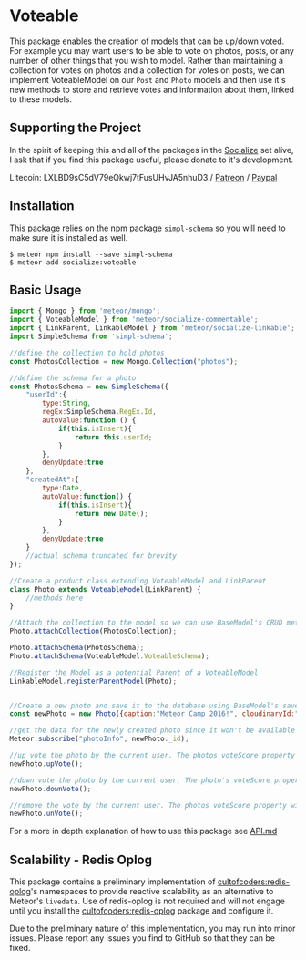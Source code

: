 # Voteable #

This package enables the creation of models that can be up/down voted. For example you may want users to be able to vote on photos, posts, or any number of other things that you wish to model. Rather than maintaining a collection for votes on photos and a collection for votes on posts, we can implement VoteableModel on our `Post` and `Photo` models and then use it's new methods to store and retrieve votes and information about them, linked to these models.

## Supporting the Project ##
In the spirit of keeping this and all of the packages in the [Socialize](https://atmospherejs.com/socialize) set alive, I ask that if you find this package useful, please donate to it's development.

Litecoin: LXLBD9sC5dV79eQkwj7tFusUHvJA5nhuD3 / [Patreon](https://www.patreon.com/user?u=4866588) / [Paypal](https://www.paypal.me/copleykj)

## Installation ##

This package relies on the npm package `simpl-schema` so you will need to make sure it is installed as well.

```shell
$ meteor npm install --save simpl-schema
$ meteor add socialize:voteable
```

## Basic Usage ##

```javascript
import { Mongo } from 'meteor/mongo';
import { VoteableModel } from 'meteor/socialize-commentable';
import { LinkParent, LinkableModel } from 'meteor/socialize-linkable';
import SimpleSchema from 'simpl-schema';

//define the collection to hold photos
const PhotosCollection = new Mongo.Collection("photos");

//define the schema for a photo
const PhotosSchema = new SimpleSchema({
    "userId":{
        type:String,
        regEx:SimpleSchema.RegEx.Id,
        autoValue:function () {
            if(this.isInsert){
                return this.userId;
            }
        },
        denyUpdate:true
    },
    "createdAt":{
        type:Date,
        autoValue:function() {
            if(this.isInsert){
                return new Date();
            }
        },
        denyUpdate:true
    }
    //actual schema truncated for brevity
});

//Create a product class extending VoteableModel and LinkParent
class Photo extends VoteableModel(LinkParent) {
    //methods here
}

//Attach the collection to the model so we can use BaseModel's CRUD methods
Photo.attachCollection(PhotosCollection);

Photo.attachSchema(PhotosSchema);
Photo.attachSchema(VoteableModel.VoteableSchema);

//Register the Model as a potential Parent of a VoteableModel
LinkableModel.registerParentModel(Photo);


//Create a new photo and save it to the database using BaseModel's save method.
const newPhoto = new Photo({caption:"Meteor Camp 2016!", cloudinaryId:"sL0Jbf3gBaoeubs3G822WQqwp"}).save();

//get the data for the newly created photo since it won't be available on the client other wise
Meteor.subscribe("photoInfo", newPhoto._id);

//up vote the photo by the current user. The photos voteScore property will be incremented to reflect this.
newPhoto.upVote();

//down vote the photo by the current user, The photo's voteScore property will be decremented to reflect this.
newPhoto.downVote();

//remove the vote by the current user. The photos voteScore property will be incremented or decremented accordingly
newPhoto.unVote();

```

For a more in depth explanation of how to use this package see [API.md](API.md)

## Scalability - Redis Oplog ##

This package contains a preliminary implementation of [cultofcoders:redis-oplog][1]'s namespaces to provide reactive scalability as an alternative to Meteor's `livedata`. Use of redis-oplog is not required and will not engage until you install the [cultofcoders:redis-oplog][1] package and configure it.

Due to the preliminary nature of this implementation, you may run into minor issues. Please report any issues you find to GitHub so that they can be fixed.

[1]:https://github.com/cultofcoders/redis-oplog
